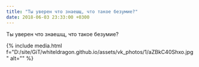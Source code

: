 ```yaml
---
title: "Ты уверен что знаешщ, что такое безумие?"
date: 2018-06-03 23:33:00 +0300
---
```


Ты уверен что знаешщ, что такое безумие?

{% include media.html f="D:/site/GiT/whiteldragon.github.io/assets/vk_photos/1/aZBkC40Shxo.jpg" alt="" %}
